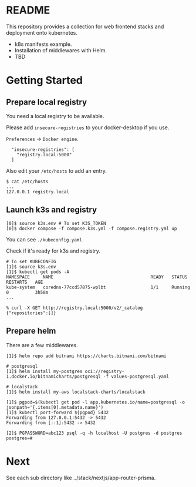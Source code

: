 # README
This repository provides a collection for web frontend stacks and deployment onto kubernetes.
- k8s manifests example.
- Installation of middlewares with Helm.
- TBD


# Getting Started
## Prepare local registry
You need a local registry to be available.

Please add `insecure-registries` to your docker-desktop if you use.

`Preferences` -> `Docker engine`.
```
  "insecure-registries": [
    "registry.local:5000"
  ]
```

Also edit your `/etc/hosts` to add an entry.

```
$ cat /etc/hosts
...
127.0.0.1 registry.local
```

## Launch k3s and registry
```
[0]$ source k3s.env # To set K3S_TOKEN
[0]$ docker compose -f compose.k3s.yml -f compose.registry.yml up
```
You can see `./kubeconfig.yaml`

Check if it's ready for k3s and registry.
```
# To set KUBECONFIG
[1]$ source k3s.env
[1]$ kubectl get pods -A
NAMESPACE     NAME                                     READY   STATUS      RESTARTS   AGE
kube-system   coredns-77ccd57875-wplbt                 1/1     Running     0          3h58m
...

% curl -X GET http://registry.local:5000/v2/_catalog
{"repositories":[]}
```

## Prepare helm
There are a few middlewares.
```
[1]$ helm repo add bitnami https://charts.bitnami.com/bitnami

# postgresql
[1]$ helm install my-postgres oci://registry-1.docker.io/bitnamicharts/postgresql -f values-postgresql.yaml

# localstack
[1]$ helm install my-aws localstack-charts/localstack
```
```
[1]$ pgpod=$(kubectl get pod -l app.kubernetes.io/name=postgresql -o jsonpath='{.items[0].metadata.name}')
[1]$ kubectl port-forward ${pgpod} 5432
Forwarding from 127.0.0.1:5432 -> 5432
Forwarding from [::1]:5432 -> 5432

[2]$ PGPASSWORD=abc123 psql -q -h localhost -U postgres -d postgres
postgres=#
```

# Next
See each sub directory like ../stack/nextjs/app-router-prisma.

